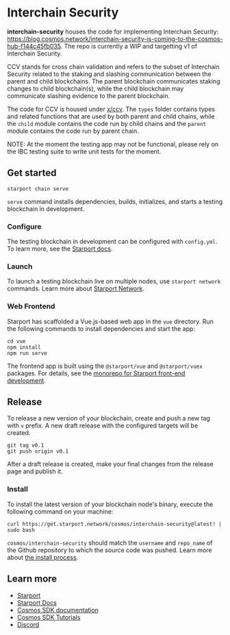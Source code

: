 # Interchain Security

**interchain-security** houses the code for implementing Interchain Security: https://blog.cosmos.network/interchain-security-is-coming-to-the-cosmos-hub-f144c45fb035. The repo is currently a WIP and targetting v1 of Interchain Security.

CCV stands for cross chain validation and refers to the subset of Interchain Security related to the staking and slashing communication between the parent and child blockchains. The parent blockchain communicates staking changes to child blockchain(s), while the child blockchain may communicate slashing evidence to the parent blockchain.

The code for CCV is housed under [x/ccv](./x/ccv). The `types` folder contains types and related functions that are used by both parent and child chains, while the `child` module contains the code run by child chains and the `parent` module contains the code run by parent chain.

NOTE: At the moment the testing app may not be functional, please rely on the IBC testing suite to write unit tests for the moment.

## Get started

```
starport chain serve
```

`serve` command installs dependencies, builds, initializes, and starts a testing blockchain in development.

### Configure

The testing blockchain in development can be configured with `config.yml`. To learn more, see the [Starport docs](https://docs.starport.network).

### Launch

To launch a testing blockchain live on multiple nodes, use `starport network` commands. Learn more about [Starport Network](https://github.com/tendermint/spn).

### Web Frontend

Starport has scaffolded a Vue.js-based web app in the `vue` directory. Run the following commands to install dependencies and start the app:

```
cd vue
npm install
npm run serve
```

The frontend app is built using the `@starport/vue` and `@starport/vuex` packages. For details, see the [monorepo for Starport front-end development](https://github.com/tendermint/vue).

## Release
To release a new version of your blockchain, create and push a new tag with `v` prefix. A new draft release with the configured targets will be created.

```
git tag v0.1
git push origin v0.1
```

After a draft release is created, make your final changes from the release page and publish it.

### Install
To install the latest version of your blockchain node's binary, execute the following command on your machine:

```
curl https://get.starport.network/cosmos/interchain-security@latest! | sudo bash
```
`cosmos/interchain-security` should match the `username` and `repo_name` of the Github repository to which the source code was pushed. Learn more about [the install process](https://github.com/allinbits/starport-installer).

## Learn more

- [Starport](https://github.com/tendermint/starport)
- [Starport Docs](https://docs.starport.network)
- [Cosmos SDK documentation](https://docs.cosmos.network)
- [Cosmos SDK Tutorials](https://tutorials.cosmos.network)
- [Discord](https://discord.gg/cosmosnetwork)
